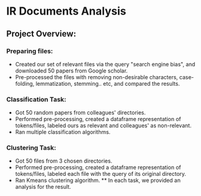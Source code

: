 # IR Documents Analysis
## Project Overview:
### Preparing files:
* Created our set of relevant files via the query "search engine bias", and downloaded 50 papers from Google scholar.
* Pre-processed the files with removing non-desirable characters, case-folding, lemmatization, stemming.. etc, and compared the results.
### Classification Task:
* Got 50 random papers from colleagues' directories.
* Performed pre-processing, created a dataframe representation of tokens/files, labeled ours as relevant and colleagues' as non-relevant.
* Ran multiple classification algorithms.
### Clustering Task:
* Got 50 files from 3 chosen directories.
* Performed pre-processing, created a dataframe representation of tokens/files, labeled each file with the query of its original directory.
* Ran Kmeans clustering algorithm.
** In each task, we provided an analysis for the result.
